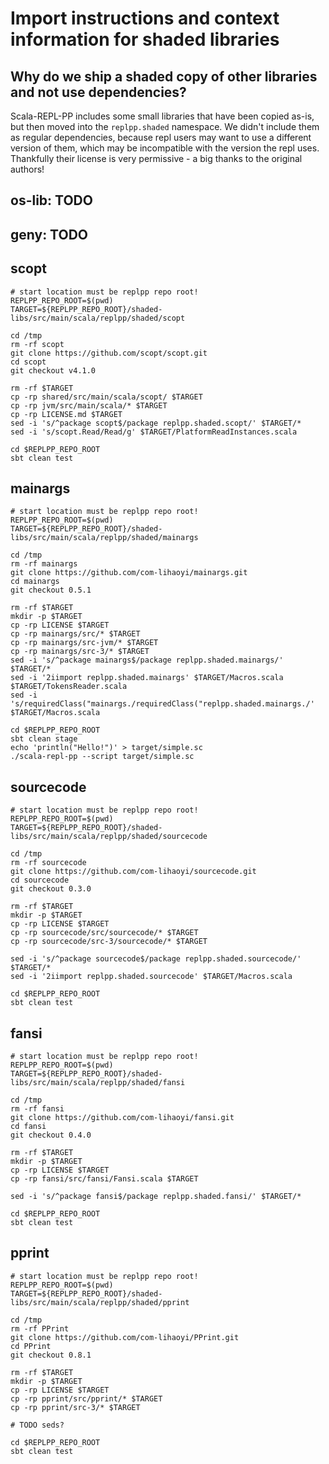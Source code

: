 # Import instructions and context information for shaded libraries

## Why do we ship a shaded copy of other libraries and not use dependencies?
Scala-REPL-PP includes some small libraries that have been copied as-is, but then moved into the `replpp.shaded` namespace. We didn't include them as regular dependencies, because repl users may want to use a different version of them, which may be incompatible with the version the repl uses. Thankfully their license is very permissive - a big thanks to the original authors!

## os-lib: TODO

## geny: TODO

## scopt
```
# start location must be replpp repo root!
REPLPP_REPO_ROOT=$(pwd)
TARGET=${REPLPP_REPO_ROOT}/shaded-libs/src/main/scala/replpp/shaded/scopt

cd /tmp
rm -rf scopt
git clone https://github.com/scopt/scopt.git
cd scopt
git checkout v4.1.0

rm -rf $TARGET
cp -rp shared/src/main/scala/scopt/ $TARGET
cp -rp jvm/src/main/scala/* $TARGET
cp -rp LICENSE.md $TARGET
sed -i 's/^package scopt$/package replpp.shaded.scopt/' $TARGET/*
sed -i 's/scopt.Read/Read/g' $TARGET/PlatformReadInstances.scala

cd $REPLPP_REPO_ROOT
sbt clean test
```

## mainargs
```
# start location must be replpp repo root!
REPLPP_REPO_ROOT=$(pwd)
TARGET=${REPLPP_REPO_ROOT}/shaded-libs/src/main/scala/replpp/shaded/mainargs

cd /tmp
rm -rf mainargs
git clone https://github.com/com-lihaoyi/mainargs.git
cd mainargs
git checkout 0.5.1

rm -rf $TARGET
mkdir -p $TARGET
cp -rp LICENSE $TARGET
cp -rp mainargs/src/* $TARGET
cp -rp mainargs/src-jvm/* $TARGET
cp -rp mainargs/src-3/* $TARGET
sed -i 's/^package mainargs$/package replpp.shaded.mainargs/' $TARGET/*
sed -i '2iimport replpp.shaded.mainargs' $TARGET/Macros.scala $TARGET/TokensReader.scala
sed -i 's/requiredClass("mainargs./requiredClass("replpp.shaded.mainargs./' $TARGET/Macros.scala

cd $REPLPP_REPO_ROOT
sbt clean stage
echo 'println("Hello!")' > target/simple.sc
./scala-repl-pp --script target/simple.sc
```

## sourcecode
```
# start location must be replpp repo root!
REPLPP_REPO_ROOT=$(pwd)
TARGET=${REPLPP_REPO_ROOT}/shaded-libs/src/main/scala/replpp/shaded/sourcecode

cd /tmp
rm -rf sourcecode
git clone https://github.com/com-lihaoyi/sourcecode.git
cd sourcecode
git checkout 0.3.0

rm -rf $TARGET
mkdir -p $TARGET
cp -rp LICENSE $TARGET
cp -rp sourcecode/src/sourcecode/* $TARGET
cp -rp sourcecode/src-3/sourcecode/* $TARGET

sed -i 's/^package sourcecode$/package replpp.shaded.sourcecode/' $TARGET/*
sed -i '2iimport replpp.shaded.sourcecode' $TARGET/Macros.scala

cd $REPLPP_REPO_ROOT
sbt clean test
```

## fansi
```
# start location must be replpp repo root!
REPLPP_REPO_ROOT=$(pwd)
TARGET=${REPLPP_REPO_ROOT}/shaded-libs/src/main/scala/replpp/shaded/fansi

cd /tmp
rm -rf fansi
git clone https://github.com/com-lihaoyi/fansi.git
cd fansi
git checkout 0.4.0

rm -rf $TARGET
mkdir -p $TARGET
cp -rp LICENSE $TARGET
cp -rp fansi/src/fansi/Fansi.scala $TARGET

sed -i 's/^package fansi$/package replpp.shaded.fansi/' $TARGET/*

cd $REPLPP_REPO_ROOT
sbt clean test
```

## pprint
```
# start location must be replpp repo root!
REPLPP_REPO_ROOT=$(pwd)
TARGET=${REPLPP_REPO_ROOT}/shaded-libs/src/main/scala/replpp/shaded/pprint

cd /tmp
rm -rf PPrint
git clone https://github.com/com-lihaoyi/PPrint.git
cd PPrint
git checkout 0.8.1

rm -rf $TARGET
mkdir -p $TARGET
cp -rp LICENSE $TARGET
cp -rp pprint/src/pprint/* $TARGET
cp -rp pprint/src-3/* $TARGET

# TODO seds?

cd $REPLPP_REPO_ROOT
sbt clean test
```
